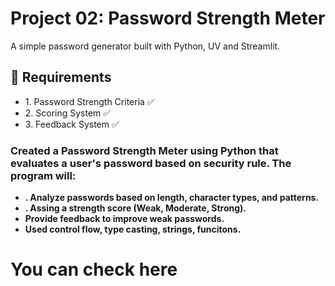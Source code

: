 <h1>Project 02: Password Strength Meter</h1>
A simple password generator built with Python, UV and Streamlit.

<h2>🔹 Requirements</h2>
<ul>
  <li>1. Password Strength Criteria ✅</li>
  <li>2. Scoring System ✅</li>
  <li>3. Feedback System ✅</li>
</ul>

<h3>Created a Password Strength Meter using Python that evaluates a user's password based on security rule. The program will:</h3>
<b>
  <ul classNmae="text-red">
    <li>. Analyze passwords based on length, character types, and patterns.</li>
    <li>. Assing a strength score (Weak, Moderate, Strong).</li>
    <li>Provide feedback to improve weak passwords.</li>
    <li>Used control flow, type casting, strings, funcitons.</li>
  </ul>
</b>


<h1>You can check <a>here</a> </h1>
